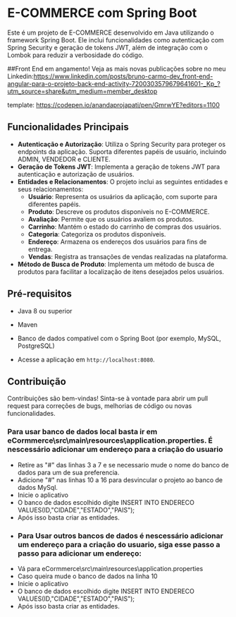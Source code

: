 # E-COMMERCE com Spring Boot

Este é um projeto de E-COMMERCE desenvolvido em Java utilizando o framework Spring Boot. Ele inclui funcionalidades como autenticação com Spring Security e geração de tokens JWT, além de integração com o Lombok para reduzir a verbosidade do código.

##Front End em angamento! Veja as mais novas publicações sobre no meu Linkedin:https://www.linkedin.com/posts/bruno-carmo-dev_front-end-angular-para-o-projeto-back-end-activity-7200303579679641601-_Kp_?utm_source=share&utm_medium=member_desktop

template: https://codepen.io/anandaprojapati/pen/GmrwYE?editors=1100
## Funcionalidades Principais

- **Autenticação e Autorização**: Utiliza o Spring Security para proteger os endpoints da aplicação. Suporta diferentes papéis de usuário, incluindo ADMIN, VENDEDOR e CLIENTE.
- **Geração de Tokens JWT**: Implementa a geração de tokens JWT para autenticação e autorização de usuários.
- **Entidades e Relacionamentos**: O projeto inclui as seguintes entidades e seus relacionamentos:
  - **Usuário**: Representa os usuários da aplicação, com suporte para diferentes papéis.
  - **Produto**: Descreve os produtos disponíveis no E-COMMERCE.
  - **Avaliação**: Permite que os usuários avaliem os produtos.
  - **Carrinho**: Mantém o estado do carrinho de compras dos usuários.
  - **Categoria**: Categoriza os produtos disponíveis.
  - **Endereço**: Armazena os endereços dos usuários para fins de entrega.
  - **Vendas**: Registra as transações de vendas realizadas na plataforma.
- **Método de Busca de Produto**: Implementa um método de busca de produtos para facilitar a localização de itens desejados pelos usuários.

## Pré-requisitos

- Java 8 ou superior
- Maven
- Banco de dados compatível com o Spring Boot (por exemplo, MySQL, PostgreSQL)

- Acesse a aplicação em `http://localhost:8080`.

## Contribuição

Contribuições são bem-vindas! Sinta-se à vontade para abrir um pull request para correções de bugs, melhorias de código ou novas funcionalidades.

### Para usar banco de dados local basta ir em eCormmerce\src\main\resources\application.properties. É nescessário adicionar um endereço para a criação do usuario
- Retire as "#" das linhas 3 a 7 e se necessario mude o nome do banco de dados para um de sua preferencia.
- Adicione "#" nas linhas 10 a 16 para desvincular o projeto ao banco de dados MySql.
- Inicie o aplicativo
- O banco de dados escolhido digite INSERT INTO ENDERECO VALUES(ID,"CIDADE","ESTADO","PAIS");
- Após isso basta criar as entidades.
- ### Para Usar outros bancos de dados é nescessário adicionar um endereço para a criação do usuario, siga esse passo a passo para adicionar um endereço:
- Vá para eCormmerce\src\main\resources\application.properties
- Caso queira mude o banco de dados na linha 10
- Inicie o aplicativo
- O banco de dados escolhido digite INSERT INTO ENDERECO VALUES(ID,"CIDADE","ESTADO","PAIS");
- Após isso basta criar as entidades.

